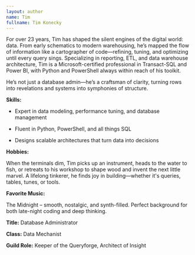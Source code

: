 ```yaml
---
layout: author
name: Tim
fullname: Tim Konecky
---
```

For over 23 years, Tim has shaped the silent engines of the digital world: data. From early schematics to modern warehousing, he’s mapped the flow of information like a cartographer of code—refining, tuning, and optimizing until every query sings. Specializing in reporting, ETL, and data warehouse architecture, Tim is a Microsoft-certified professional in Transact-SQL and Power BI, with Python and PowerShell always within reach of his toolkit.

He’s not just a database admin—he’s a craftsman of clarity, turning rows into revelations and systems into symphonies of structure.


**Skills:**

- Expert in data modeling, performance tuning, and database management

- Fluent in Python, PowerShell, and all things SQL

- Designs scalable architectures that turn data into decisions


**Hobbies:**

When the terminals dim, Tim picks up an instrument, heads to the water to fish, or retreats to his workshop to shape wood and invent the next little marvel. A lifelong tinkerer, he finds joy in building—whether it's queries, tables, tunes, or tools.


**Favorite Music:**

The Midnight – smooth, nostalgic, and synth-filled. Perfect background for both late-night coding and deep thinking.

<!--split-->

**Title:** Database Administrator

**Class:** Data Mechanist

**Guild Role:** Keeper of the Queryforge, Architect of Insight
